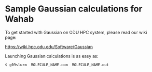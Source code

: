 Sample Gaussian calculations for Wahab
======================================


To get started with Gaussian on ODU HPC system, please read our wiki page:

https://wiki.hpc.odu.edu/Software/Gaussian

Launching Gaussian calculations is as easy as:

```
$ g09slurm  MOLECULE_NAME.com  MOLECULE_NAME.out
```
